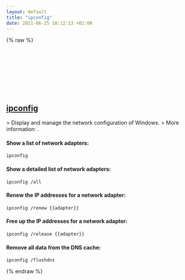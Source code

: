 ```yaml
---
layout: default
title: "ipconfig"
date: 2021-06-25 18:12:13 +02:00
---
```

{% raw %}
<h2 id="ipconfig">
  <a href="/en/windows/ipconfig.html">ipconfig</a> <a href="#ipconfig"><svg class="icon">
    <use href="/assets/images/unicode_sprite.svg#link" />
  </svg></a>
</h2>
> Display and manage the network configuration of Windows.
> More information: <https://docs.microsoft.com/windows-server/administration/windows-commands/ipconfig>.

#### Show a list of network adapters:
```shell
ipconfig
```
#### Show a detailed list of network adapters:
```shell
ipconfig /all
```
#### Renew the IP addresses for a network adapter:
```shell
ipconfig /renew {{adapter}}
```
#### Free up the IP addresses for a network adapter:
```shell
ipconfig /release {{adapter}}
```
#### Remove all data from the DNS cache:
```shell
ipconfig /flushdns
```
{% endraw %}